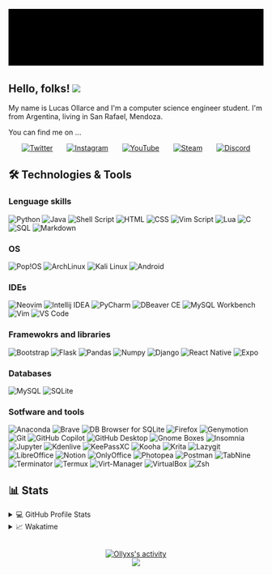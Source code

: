 <!-- ## Hi, I'm Ollyxs -->
<p align="center">
<a href="https://github.com/Ollyxs">
<img title="Ollyxs" alt="Ollyxs" src="https://raw.githubusercontent.com/Ollyxs/ollyxs/main/name.gif"/>
</a>
</p>

## Hello, folks! <img src="https://media.giphy.com/media/hvRJCLFzcasrR4ia7z/giphy.gif" width="28">

My name is Lucas Ollarce and I'm a computer science engineer student. I'm from Argentina, living in San Rafael, Mendoza.

You can find me on ...

<p align="center">
	<a href="https://twitter.com/Luk5Ollarce"><img width="50px" alt="Twitter" title="Twitter" src="https://gogeticons.com/frontend/web/icons/data/1/6/5/8/8/1/app_logo_media_popular_social_twitter_icon_512.png"></a>
	&#8287; &#8287; &#8287;
	<a href="https://instagram.com/ollyxss"><img width="50px" alt="Instagram" title="Instagram" src="https://gogeticons.com/frontend/web/icons/data/1/6/3/8/8/5/app_instagram_logo_media_popular_social_icon_512.png"></a>
	&#8287; &#8287; &#8287;
	<a href="https://www.youtube.com/c/Ollyxs"><img width="50px" alt="YouTube" title="YouTube" src="https://gogeticons.com/frontend/web/icons/data/1/6/4/7/9/5/app_logo_media_popular_social_youtube_icon_512.png"></a>
	&#8287; &#8287; &#8287;
	<a href="https://steamcommunity.com/id/Ollyxs/"><img width="50px" alt="Steam" title="Steam" src="https://gogeticons.com/frontend/web/icons/data/1/9/9/5/9/1/games_gaming_steam_icon_512.png"></a>
	&#8287; &#8287; &#8287;
	<a href="https://discordapp.com/users/366099775218515981"><img width="50px" alt="Discord" title="Discord" src="https://gogeticons.com/frontend/web/icons/data/2/0/0/6/2/7/circle_discord_gaming_messenger_round%20icon_icon_512.png"></a>
</p>

## 🛠️ Technologies & Tools

### Lenguage skills
<p>
<img alt="Python" src="https://img.shields.io/badge/python%20-%2314354C.svg?&style=for-the-badge&logo=python&logoColor=white"/>
<img alt="Java" src="https://custom-icon-badges.demolab.com/badge/java-DE711F?&style=for-the-badge&logo=java&logoColor=white"/>
<img alt="Shell Script" src="https://img.shields.io/badge/shell%20script-black?&style=for-the-badge&logo=gnu-bash&logoColor=white"/>
<img alt="HTML" src="https://img.shields.io/badge/html5-E34F26?&style=for-the-badge&logo=html5&logoColor=white"/>
<img alt="CSS" src="https://img.shields.io/badge/css3-1572B6?&style=for-the-badge&logo=css3&logoColor=white"/>
<img alt="Vim Script" src="https://img.shields.io/badge/vim%20script-019733?&style=for-the-badge&logo=vim&logoColor=white"/>
<img alt="Lua" src="https://img.shields.io/badge/lua-2C2D72?&style=for-the-badge&logo=lua&logoColor=white"/>
<img alt="C" src="https://img.shields.io/badge/c-A8B9CC?&style=for-the-badge&logo=c&logoColor=white"/>
<img alt="SQL" src="https://custom-icon-badges.herokuapp.com/badge/SQL-025E8C.svg?&style=for-the-badge&logo=database&logoColor=white"/>
<img alt="Markdown" src="https://img.shields.io/badge/markdown-skyblue?&style=for-the-badge&logo=markdown&logoColor=white"/>
</p>

### OS
<p>
<img alt="Pop!OS" src="https://img.shields.io/badge/pop!os-48B9C7?&style=for-the-badge&logo=pop!_os&logoColor=white"/>
<img alt="ArchLinux" src="https://img.shields.io/badge/archlinux-1793D1?&style=for-the-badge&logo=archlinux&logoColor=white"/>
<img alt="Kali Linux" src="https://img.shields.io/badge/kali%20linux-557C94?&style=for-the-badge&logo=kalilinux&logoColor=white"/>
<img alt="Android" src="https://img.shields.io/badge/android-3DDC84?&style=for-the-badge&logo=android&logoColor=white"/>
</p>

### IDEs
<p>
<img alt="Neovim" src="https://img.shields.io/badge/neovim-57A143?&style=for-the-badge&logo=neovim&logoColor=white"/>
<img alt="Intellij IDEA" src="https://img.shields.io/badge/intellij-mediumorchid?&style=for-the-badge&logo=intellijidea&logoColor=white"/>
<img alt="PyCharm" src="https://img.shields.io/badge/pycharm-green?&style=for-the-badge&logo=pycharm&logoColor=white"/>
<img alt="DBeaver CE" src="https://custom-icon-badges.herokuapp.com/badge/dbeaver-sienna?&style=for-the-badge&logo=dbeaver&logoColor=white"/>
<img alt="MySQL Workbench" src="https://img.shields.io/badge/mysql%20workbench-4479A1?&style=for-the-badge&logo=mysql&logoColor=white"/>
<img alt="Vim" src="https://img.shields.io/badge/vim-019733?&style=for-the-badge&logo=vim&logoColor=white"/>
<img alt="VS Code" src="https://img.shields.io/badge/vs%20code-007ACC?&style=for-the-badge&logo=visualstudiocode&locoColor=white"/>
</p>

### Framewokrs and libraries
<p>
<img alt="Bootstrap" src="https://img.shields.io/badge/bootstrap-7952B3?&style=for-the-badge&logo=bootstrap&logoColor=white"/>
<img alt="Flask" src="https://img.shields.io/badge/flask-black?&style=for-the-badge&logo=flask&logoColor=white"/>
<img alt="Pandas" src="https://img.shields.io/badge/pandas-150458?&style=for-the-badge&logo=pandas&logoColor=white"/>
<img alt="Numpy" src="https://img.shields.io/badge/numpy-013243?&style=for-the-badge&logo=numpy&logoColor=white"/>
<img alt="Django" src="https://img.shields.io/badge/jinja-B41717?&style=for-the-badge&logo=jinja&logoColor=white"/>
<img alt="React Native" src="https://img.shields.io/badge/react%20native-61DAFB?&style=for-the-badge&logo=react&logoColor=white"/>
<img alt="Expo" src="https://img.shields.io/badge/expo-000020?&style=for-the-badge&logo=expo&logoColor=white"/>
</p>

### Databases
<p>
<img alt="MySQL" src="https://img.shields.io/badge/mysql-4479A1?&style=for-the-badge&logo=mysql&logoColor=white"/>
<img alt="SQLite" src="https://img.shields.io/badge/sqlite-003B57?&style=for-the-badge&logo=sqlite&logoColor=white"/>
</p>

### Sotfware and tools
<p>
<img alt="Anaconda" src="https://img.shields.io/badge/anaconda-44A833?&style=for-the-badge&logo=anaconda&logoColor=white"/>
<img alt="Brave" src="https://img.shields.io/badge/brave-FB542B?&style=for-the-badge&logo=brave&logoColor=white"/>
<img alt="DB Browser for SQLite" src="https://custom-icon-badges.herokuapp.com/badge/db%20browser-grey?&style=for-the-badge&logo=database&logoColor=white"/>
<!-- <img alt="Día" src="https://custom-icon-badges.herokuapp.com/badge/dia-dimgray?&style=for-the-badge&logo=dia&logoColor=white"/> -->
<img alt="Firefox" src="https://img.shields.io/badge/firefox-FF7139?&style=for-the-badge&logo=firefox&logoColor=white"/>
<img alt="Genymotion" src="https://custom-icon-badges.demolab.com/badge/genymotion-E6195E?&style=for-the-badge&logo=geny&logoColor=white"/>
<img alt="Git" src="https://img.shields.io/badge/git-F05032?&style=for-the-badge&logo=git&logoColor=white"/>
<img alt="GitHub Copilot" src="https://custom-icon-badges.demolab.com/badge/github%20copilot-292443?&style=for-the-badge&logo=copilot&logoColor=white"/>
<img alt="GitHub Desktop" src="https://img.shields.io/badge/github%20desktop-rebeccapurple?&style=for-the-badge&logo=github&logoColor=white"/>
<img alt="Gnome Boxes" src="https://custom-icon-badges.herokuapp.com/badge/gnome%20boxes-dimgray?&style=for-the-badge&logo=gnomeboxes&logoColor=white"/>
<img alt="Insomnia" src="https://img.shields.io/badge/insomnia-4000BF?&style=for-the-badge&logo=insomnia&logoColor=white"/>
<img alt="Jupyter" src="https://img.shields.io/badge/jupyter-F37626?&style=for-the-badge&logo=jupyter&logoColor=white"/>
<img alt="Kdenlive" src="https://img.shields.io/badge/kdenlive-527EB2?&style=for-the-badge&logo=kdenlive&logoColor=white"/>
<img alt="KeePassXC" src="https://img.shields.io/badge/keepassxc-6CAC4D?&style=for-the-badge&logo=keepassxc&logoColor=white"/>
<img alt="Kooha" src="https://custom-icon-badges.herokuapp.com/badge/kooha-hotpink?&style=for-the-badge&logo=device-camera-video&logoColor=white"/>
<img alt="Krita" src="https://img.shields.io/badge/krita-3BABFF?&style=for-the-badge&logo=krita&logoColor=white"/>
<img alt="Lazygit" src="https://img.shields.io/badge/lazygit-darkgreen?&style=for-the-badge&logo=git&logoColor=white"/>
<img alt="LibreOffice" src="https://img.shields.io/badge/libreoffice-18A303?&style=for-the-badge&logo=libreoffice&logoColor=white"/>
<!-- <img alt="NoiseTorch" src="https://custom-icon-badges.herokuapp.com/badge/noisetorch-limegreen?&style=for-the-badge&logo=mic&logoColor=white"/> -->
<img alt="Notion" src="https://img.shields.io/badge/notion-black?&style=for-the-badge&logo=notion&logoColor=white"/>
<img alt="OnlyOffice" src="https://img.shields.io/badge/onlyoffice-444444?&style=for-the-badge&logo=onlyoffice&logoColor=white"/>
<img alt="Photopea" src="https://img.shields.io/badge/photopea-18A497?&style=for-the-badge&logo=photopea&logoColor=white"/>
<img alt="Postman" src="https://img.shields.io/badge/Postman-FF6C37?style=for-the-badge&logo=postman&logoColor=white"/>
<img alt="TabNine" src="https://custom-icon-badges.herokuapp.com/badge/tabnine-mediumvioletred?&style=for-the-badge&logo=tabnine-white&logoColor=white"/>
<img alt="Terminator" src="https://img.shields.io/badge/terminator-red?&style=for-the-badge&logo=gnometerminal&logoColor=white"/>
<img alt="Termux" src="https://custom-icon-badges.herokuapp.com/badge/termux-black?&style=for-the-badge&logo=terminal&logoColor=white"/>
<img alt="Virt-Manager" src="https://custom-icon-badges.herokuapp.com/badge/virtmanager-darkred?&style=for-the-badge&logo=virtmanager&logoColor=white"/>
<img alt="VirtualBox" src="https://img.shields.io/badge/virtualbox-183A61?&style=for-the-badge&logo=virtualbox&logoColor=white"/>
<!-- <img alt="MySQL" src="https://img.shields.io/badge/mysql-blue?&style=for-the-badge&logo=mysql&logoColor=white"/> -->
<!-- <img alt="Wolfram Alpha" src="https://img.shields.io/badge/wolfram%20alpha-yellow?&style=for-the-badge&logo=wolfram&logoColor=white"/> -->
<img alt="Zsh" src="https://img.shields.io/badge/zsh-4EAA25?&style=for-the-badge&logo=gnubash&logoColor=white"/>
</p>

## 📊 Stats

<details>
<summary>💻 GitHub Profile Stats</summary>
<br/>
<p align="center">
<a href="https://github.com/DenverCoder1/github-readme-streak-stats">
	<img title="Streak Stats" alt="Ollyxs's streak" src="https://github-readme-streak-stats.herokuapp.com?user=Ollyxs&theme=radical&date_format=M%20j%5B%2C%20Y%5D&hide_border=true"/>
</a>

<a href="https://github.com/anuraghazra/github-readme-stats">
	<img width="55%" title="Readme Stats" alt="Ollyxs's stats" src="https://github-readme-stats.vercel.app/api?username=Ollyxs&theme=radical&include_all_commits=true&hide_border=true&show_icons=true"/>
	<img width="40%" title="Readme Stats" alt="Ollyxs's stats" src="https://github-readme-stats.vercel.app/api/top-langs/?username=Ollyxs&layout=compact&theme=radical&hide_border=true&langs_count=10&show_icons=true"/>
</a>

<!-- <a href="">
	<img title="Top languages by Repo" alt="Ollyxs's top languages by repos" src="http://github-profile-summary-cards.vercel.app/api/cards/repos-per-language?username=ollyxs&theme=radical"/>
	<img title="Top languages by Commit" alt="Ollyxs's top languages by commit" src="http://github-profile-summary-cards.vercel.app/api/cards/most-commit-language?username=ollyxs&theme=radical"/>
	<img title="Profile details" alt="Ollyxs's profile details" src="http://github-profile-summary-cards.vercel.app/api/cards/profile-details?username=ollyxs&theme=radical"/>
</a> -->

<!-- <a href="https://github.com/anuraghazra/github-readme-stats">
	<img title="Readme Stats" alt="Ollyxs's stats" src="https://github-readme-stats.vercel.app/api/wakatime/?username=ollyxs"/>
</a> -->
</p>
</details>

<details>
<summary>📈 Wakatime </summary>

<!--START_SECTION:waka-->
**I'm a Night 🦉** 

```text
🌞 Morning    15 commits     ██░░░░░░░░░░░░░░░░░░░░░░░   10.34% 
🌆 Daytime    43 commits     ███████░░░░░░░░░░░░░░░░░░   29.66% 
🌃 Evening    53 commits     █████████░░░░░░░░░░░░░░░░   36.55% 
🌙 Night      34 commits     █████░░░░░░░░░░░░░░░░░░░░   23.45%

```
📅 **I'm Most Productive on Wednesday** 

```text
Monday       13 commits     ██░░░░░░░░░░░░░░░░░░░░░░░   8.97% 
Tuesday      26 commits     ████░░░░░░░░░░░░░░░░░░░░░   17.93% 
Wednesday    30 commits     █████░░░░░░░░░░░░░░░░░░░░   20.69% 
Thursday     19 commits     ███░░░░░░░░░░░░░░░░░░░░░░   13.1% 
Friday       30 commits     █████░░░░░░░░░░░░░░░░░░░░   20.69% 
Saturday     7 commits      █░░░░░░░░░░░░░░░░░░░░░░░░   4.83% 
Sunday       20 commits     ███░░░░░░░░░░░░░░░░░░░░░░   13.79%

```


📊 **This Week I Spent My Time On** 

```text
⌚︎ Time Zone: America/Argentina/Buenos_Aires

💬 Programming Languages: 
No Activity Tracked This Week

🔥 Editors: 
No Activity Tracked This Week

💻 Operating System: 
No Activity Tracked This Week

```


 Last Updated on 29/01/2023 18:40:11 UTC
<!--END_SECTION:waka-->

</details>
<p align="center">
<br/>
<a href="https://github.com/ashutosh00710/github-readme-activity-graph">
	<img title="Activity Graph" alt="Ollyxs's activity" src="https://activity-graph.herokuapp.com/graph?username=Ollyxs&theme=redical&hide_border=true"/>
</a>
</br>
<img src="https://komarev.com/ghpvc/?username=ollyxs&style=for-the-badge"/>
</p>


<!--
-
**Ollyxs/ollyxs** is a ✨ _special_ ✨ repository because its `README.md` (this file) appears on your GitHub profile.

Here are some ideas to get you started:

- 🔭 I’m currently working on ...
- 🌱 I’m currently learning ...
- 👯 I’m looking to collaborate on ...
- 🤔 I’m looking for help with ...
- 💬 Ask me about ...
- 📫 How to reach me: ...
- 😄 Pronouns: ...
- ⚡ Fun fact: ...
-->
